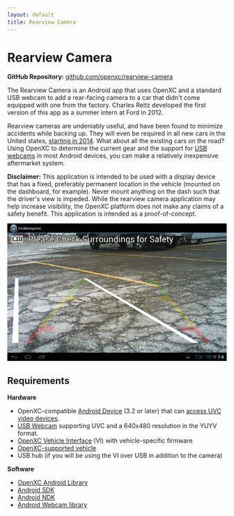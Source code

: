 ```yaml
---
layout: default
title: Rearview Camera
---
```


<div class="page-header">
    <h1>Rearview Camera</h1>
</div>

**GitHub Repository:** [github.com/openxc/rearview-camera][github-repo]

The Rearview Camera is an Android app that uses OpenXC and a standard USB
webcam to add a rear-facing camera to a car that didn't come equipped with one
from the factory. Charles Reitz developed the first version of
this app as a summer intern at Ford in 2012.

Rearview cameras are undeniably useful, and have been found to minimize
accidents while backing up. They will even be required in all new cars in the
United states, [starting in
2014](http://www.nytimes.com/2012/02/28/business/us-rule-set-for-cameras-at-cars-rear.html?_r=0).
What about all the existing cars on the road? Using OpenXC to determine the
current gear and the support for [USB webcams][USB webcam] in most Android
devices, you can make a relatively inexpensive aftermarket system.

**Disclaimer:** This application is intended to be used with a display device
that has a fixed, preferably permanent location in the vehicle (mounted on the
dashboard, for example). Never mount anything on the dash such that the driver's
view is impeded. While the rearview camera application may help increase
visibility, the OpenXC platform does not make any claims of a safety benefit.
This application is intended as a proof-of-concept.

![Rearview Camera Sequence](/projects/images/rearview_sequence.gif)

<div class="page-header">
    <h2>Requirements</h2>
</div>

**Hardware**

* OpenXC-compatible [Android
   Device](/android/index.html) (3.2 or later) that
   can [access UVC video devices](#android-usb-webcam).
* [USB Webcam][] supporting UVC and a 640x480 resolution in the YUYV format.
* [OpenXC Vehicle
   Interface](/vehicle-interface/hardware.html) (VI) with
   vehicle-specific firmware
* [OpenXC-supported vehicle](/hardware/vehicles.html)
* USB hub (if you will be using the VI over USB in addition to the camera)

**Software**

* [OpenXC Android Library](/getting-started/library-installation.html)
* [Android SDK](http://developer.android.com/sdk/index.html)
* [Android NDK](http://developer.android.com/tools/sdk/ndk/index.html)
* [Android Webcam library](https://github.com/openxc/android-webcam)

[USB webcam]: http://www.logitech.com/en-us/product/webcam-C110?crid=34
[github-repo]: https://github.com/openxc/rearview-camera

